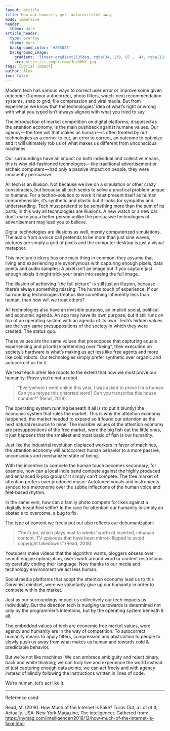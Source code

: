 ```yaml
---
layout: article
title: How our humanity gets autocorrected away
mode: immersive
header:
  theme: dark
article_header:
  type: overlay
  theme: dark
  background_color: '#203028'
  background_image:
    gradient: 'linear-gradient(135deg, rgba(34, 139, 87 , .4), rgba(139, 34, 139, .4))'
    src: https://i.imgur.com/JcpXHbY.jpg
tags: [Social impact]
author: Alex
toc: false
---
```


Modern tech has various ways to correct user error or improve some given outcome: Grammar autocorrect, photo filters, watch-next recommendation systems, snap to grid, file compression and viral media. But from experience we know that the technologies’ idea of what’s right or wrong with what you typed isn’t always aligned with what you tried to say.

The introduction of market competition on digital platforms, disguised as the attention economy, is the main pushback against humane values. Our agency — the free will that makes us human — is often treated by out technologies as a corner to cut, an error to correct, an outcome to optimize and it will ultimately rob us of what makes us different from unconscious machines.

Our surroundings have an impact on both individual and collective means, this is why old-fashioned technologies — like traditional advertisement or archaic computers — had only a passive impact on people, they were innocently persuasive.

All tech is an illusion. Not because we live on a simulation or other crazy conspiracies, but because all tech seeks to solve a practical problem unique to humans. For a techno-solution to work it must present itself as human comprehensible, it’s synthetic and plastic but it looks for sympathy and understanding. Tech must pretend to be something more than the sum of its parts; in this way all technologies are illusions. A new watch or a new car don’t make you a better person unlike the persuasive technologies of advertisement may lead you to believe.

Digital technologies are illusions as well, merely computerized simulations. The audio from a voice call pretends to be more than just sine waves, pictures are simply a grid of pixels and the computer desktop is just a visual metaphor.

This medium trickery has one main thing in common, they assume that living and experiencing are synonymous with capturing enough pixels, data points and audio samples: A pixel isn’t an image but if you capture just enough pixels it might trick your brain into seeing the full image.

The illusion of achieving “the full picture” is still just an illusion, because there’s always something missing: The human touch of experience. If our surrounding technologies treat us like something inherently less than human, then how will we treat others?

All technologies also have an invisible purpose, an implicit social, political and economic agenda. An app may have its own purpose, but it still runs on top of an operating system with an agenda of its own. Tech’s hidden values are the very same presuppositions of the society in which they were created: The status quo.

These values are the same values that presuppose that capturing equals experiencing and prioritize pretending over “being”, their execution on society’s hardware is what’s making us act less like free agents and more like cold robots. Our technologies simply prefer synthetic over organic and autocorrect us for it.

We treat each other like robots to the extent that now we must prove our humanity: Prove you’re not a robot.

> “Everywhere I went online this year, I was asked to prove I’m a human. Can you retype this distorted word? Can you transcribe this house number?” (Read, 2018).

The operating system running beneath it all is (to put it bluntly) the economic system that rules the market. This is why the attention economy happened, the market needed to expand so it found our attention as the next natural resource to mine. The invisible values of the attention economy are presuppositions of the free market, were the big fish eat the little ones, it just happens that the smallest and most basic of fish is our humanity.

Just like the industrial revolution displaced workers in favor of machines, the attention economy will autocorrect human behavior to a more passive, unconscious and mechanized state of being.

With the incentive to compete the human touch becomes secondary, for example, how can a local indie band compete against the highly produced and enhanced K-pop groups? It simply can’t compete. The free market of attention prefers over produced music: Autotuned vocals and instruments synced to a metronome over the subtle inflections of the human voice and feel-based rhythm.

In the same vein, how can a family photo compete for likes against a digitally beautified selfie? In the race for attention our humanity is simply an obstacle to overcome, a bug to fix.

The type of content we freely put out also reflects our dehumanization:

> “YouTube, which plays host to weeks’ worth of inverted, inhuman content. TV episodes that have been mirror- flipped to avoid copyright takedowns” (Read, 2018).

Youtubers make videos that the algorithm wants, bloggers obsess over search engine optimization, users work around word or content restrictions by carefully coding their language. Now thanks to our media and technology environment we act less human.

Social media platforms that adopt the attention economy lead us to this Darwinist mindset, were we voluntarily give up our humanity in order to compete within the market.

Just as our surroundings impact us collectively our tech impacts us individually. But the direction tech is nudging us towards is determined not only by the programmer’s intentions, but by the operating system beneath it all.

The embedded values of tech are economic free market values, were agency and humanity are in the way of competition. To autocorrect humanity means to apply filters, compression and abstraction to people to slowly push us away from what makes us human and towards cold & predictable behavior.

But we’re not like machines! We can embrace ambiguity and reject binary, back and white thinking; we can truly live and experience the world instead of just capturing enough data points, we can act freely and with agency instead of blindly following the instructions written in lines of code.

We’re human, let’s act like it.

---

Reference used:

Read, M. (2018). How Much of the Internet Is Fake? Turns Out, a Lot of It, Actually. USA: New York Magazine, The inteligencer. Gathered from: https://nymag.com/intelligencer/2018/12/how-much-of-the-internet-is-fake.html